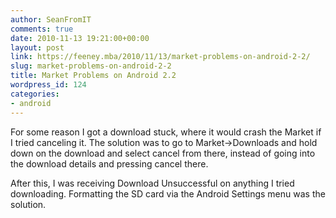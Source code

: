 ```yaml
---
author: SeanFromIT
comments: true
date: 2010-11-13 19:21:00+00:00
layout: post
link: https://feeney.mba/2010/11/13/market-problems-on-android-2-2/
slug: market-problems-on-android-2-2
title: Market Problems on Android 2.2
wordpress_id: 124
categories:
- android
---
```


For some reason I got a download stuck, where it would crash the Market if I tried canceling it. The solution was to go to Market->Downloads and hold down on the download and select cancel from there, instead of going into the download details and pressing cancel there.  
  
After this, I was receiving Download Unsuccessful on anything I tried downloading. Formatting the SD card via the Android Settings menu was the solution.
